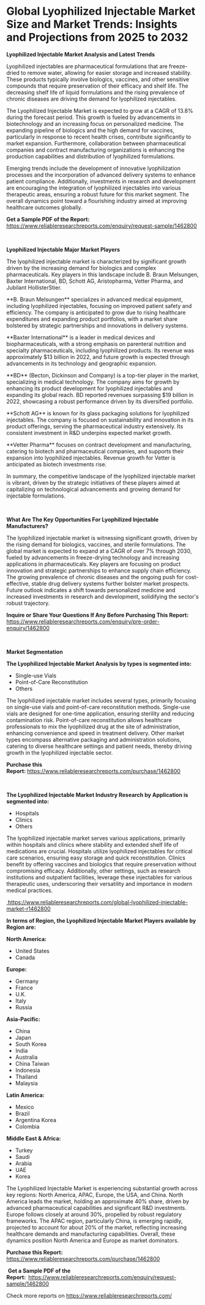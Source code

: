 <p><h1>Global Lyophilized Injectable Market Size and Market Trends: Insights and Projections from 2025 to 2032</h1></p><p><strong>Lyophilized Injectable Market Analysis and Latest Trends</strong></p>
<p><p>Lyophilized injectables are pharmaceutical formulations that are freeze-dried to remove water, allowing for easier storage and increased stability. These products typically involve biologics, vaccines, and other sensitive compounds that require preservation of their efficacy and shelf life. The decreasing shelf life of liquid formulations and the rising prevalence of chronic diseases are driving the demand for lyophilized injectables.</p><p>The Lyophilized Injectable Market is expected to grow at a CAGR of 13.8% during the forecast period. This growth is fueled by advancements in biotechnology and an increasing focus on personalized medicine. The expanding pipeline of biologics and the high demand for vaccines, particularly in response to recent health crises, contribute significantly to market expansion. Furthermore, collaboration between pharmaceutical companies and contract manufacturing organizations is enhancing the production capabilities and distribution of lyophilized formulations.</p><p>Emerging trends include the development of innovative lyophilization processes and the incorporation of advanced delivery systems to enhance patient compliance. Additionally, investments in research and development are encouraging the integration of lyophilized injectables into various therapeutic areas, ensuring a robust future for this market segment. The overall dynamics point toward a flourishing industry aimed at improving healthcare outcomes globally.</p></p>
<p><strong>Get a Sample PDF of the Report:&nbsp;</strong> <a href="https://www.reliableresearchreports.com/enquiry/request-sample/1462800?utm_campaign=2298&utm_medium=2&utm_source=Github&utm_content=ia&utm_term=03032025&utm_id=lyophilized-injectable">https://www.reliableresearchreports.com/enquiry/request-sample/1462800</a></p>
<p>&nbsp;</p>
<p><strong>Lyophilized Injectable Major Market Players</strong></p>
<p><p>The lyophilized injectable market is characterized by significant growth driven by the increasing demand for biologics and complex pharmaceuticals. Key players in this landscape include B. Braun Melsungen, Baxter International, BD, Schott AG, Aristopharma, Vetter Pharma, and Jubilant HollisterStier.</p><p>**B. Braun Melsungen** specializes in advanced medical equipment, including lyophilized injectables, focusing on improved patient safety and efficiency. The company is anticipated to grow due to rising healthcare expenditures and expanding product portfolios, with a market share bolstered by strategic partnerships and innovations in delivery systems.</p><p>**Baxter International** is a leader in medical devices and biopharmaceuticals, with a strong emphasis on parenteral nutrition and specialty pharmaceuticals, including lyophilized products. Its revenue was approximately $13 billion in 2022, and future growth is expected through advancements in its technology and geographic expansion.</p><p>**BD** (Becton, Dickinson and Company) is a top-tier player in the market, specializing in medical technology. The company aims for growth by enhancing its product development for lyophilized injectables and expanding its global reach. BD reported revenues surpassing $19 billion in 2022, showcasing a robust performance driven by its diversified portfolio.</p><p>**Schott AG** is known for its glass packaging solutions for lyophilized injectables. The company is focused on sustainability and innovation in its product offerings, serving the pharmaceutical industry extensively. Its consistent investment in R&D underpins expected market growth.</p><p>**Vetter Pharma** focuses on contract development and manufacturing, catering to biotech and pharmaceutical companies, and supports their expansion into lyophilized injectables. Revenue growth for Vetter is anticipated as biotech investments rise.</p><p>In summary, the competitive landscape of the lyophilized injectable market is vibrant, driven by the strategic initiatives of these players aimed at capitalizing on technological advancements and growing demand for injectable formulations.</p></p>
<p>&nbsp;</p>
<p><strong>What Are The Key Opportunities For Lyophilized Injectable Manufacturers?</strong></p>
<p><p>The lyophilized injectable market is witnessing significant growth, driven by the rising demand for biologics, vaccines, and sterile formulations. The global market is expected to expand at a CAGR of over 7% through 2030, fueled by advancements in freeze-drying technology and increasing applications in pharmaceuticals. Key players are focusing on product innovation and strategic partnerships to enhance supply chain efficiency. The growing prevalence of chronic diseases and the ongoing push for cost-effective, stable drug delivery systems further bolster market prospects. Future outlook indicates a shift towards personalized medicine and increased investments in research and development, solidifying the sector's robust trajectory.</p></p>
<p><strong>Inquire or Share Your Questions If Any Before Purchasing This Report:</strong> <a href="https://www.reliableresearchreports.com/enquiry/pre-order-enquiry/1462800?utm_campaign=2298&utm_medium=2&utm_source=Github&utm_content=ia&utm_term=03032025&utm_id=lyophilized-injectable">https://www.reliableresearchreports.com/enquiry/pre-order-enquiry/1462800</a></p>
<p>&nbsp;</p>
<p><strong>Market Segmentation</strong></p>
<p><strong>The Lyophilized Injectable Market Analysis by types is segmented into:</strong></p>
<p><ul><li>Single-use Vials</li><li>Point-of-Care Reconstitution</li><li>Others</li></ul></p>
<p><p>The lyophilized injectable market includes several types, primarily focusing on single-use vials and point-of-care reconstitution methods. Single-use vials are designed for one-time application, ensuring sterility and reducing contamination risk. Point-of-care reconstitution allows healthcare professionals to mix the lyophilized drug at the site of administration, enhancing convenience and speed in treatment delivery. Other market types encompass alternative packaging and administration solutions, catering to diverse healthcare settings and patient needs, thereby driving growth in the lyophilized injectable sector.</p></p>
<p><strong>Purchase this Report:&nbsp;</strong><a href="https://www.reliableresearchreports.com/purchase/1462800?utm_campaign=2298&utm_medium=2&utm_source=Github&utm_content=ia&utm_term=03032025&utm_id=lyophilized-injectable">https://www.reliableresearchreports.com/purchase/1462800</a></p>
<p>&nbsp;</p>
<p><strong>The Lyophilized Injectable Market Industry Research by Application is segmented into:</strong></p>
<p><ul><li>Hospitals</li><li>Clinics</li><li>Others</li></ul></p>
<p><p>The lyophilized injectable market serves various applications, primarily within hospitals and clinics where stability and extended shelf life of medications are crucial. Hospitals utilize lyophilized injectables for critical care scenarios, ensuring easy storage and quick reconstitution. Clinics benefit by offering vaccines and biologics that require preservation without compromising efficacy. Additionally, other settings, such as research institutions and outpatient facilities, leverage these injectables for various therapeutic uses, underscoring their versatility and importance in modern medical practices.</p></p>
<p><a href="https://www.reliableresearchreports.com/global-lyophilized-injectable-market-r1462800?utm_campaign=2298&utm_medium=2&utm_source=Github&utm_content=ia&utm_term=03032025&utm_id=lyophilized-injectable">&nbsp;https://www.reliableresearchreports.com/global-lyophilized-injectable-market-r1462800</a></p>
<p><strong>In terms of Region, the Lyophilized Injectable Market Players available by Region are:</strong></p>
<p>
    <p> <strong> North America: </strong>
        <ul>
            <li>United States</li>
            <li>Canada</li>
        </ul>
        </p> 
    <p> <strong> Europe: </strong>
        <ul>
            <li>Germany</li>
            <li>France</li>
            <li>U.K.</li>
            <li>Italy</li>
            <li>Russia</li>
        </ul>
        </p> 
    <p> <strong> Asia-Pacific: </strong>
        <ul>
            <li>China</li>
            <li>Japan</li>
            <li>South Korea</li>
            <li>India</li>
            <li>Australia</li>
            <li>China Taiwan</li>
            <li>Indonesia</li>
            <li>Thailand</li>
            <li>Malaysia</li>
        </ul>
        </p> 
    <p> <strong> Latin America: </strong>
        <ul>
            <li>Mexico</li>
            <li>Brazil</li>
            <li>Argentina Korea</li>
            <li>Colombia</li>
        </ul>
        </p> 
    <p> <strong> Middle East & Africa: </strong>
        <ul>
            <li>Turkey</li>
            <li>Saudi</li>
            <li>Arabia</li>
            <li>UAE</li>
            <li>Korea</li>
        </ul>
    </p>
    </p>
<p><p>The Lyophilized Injectable Market is experiencing substantial growth across key regions: North America, APAC, Europe, the USA, and China. North America leads the market, holding an approximate 40% share, driven by advanced pharmaceutical capabilities and significant R&D investments. Europe follows closely at around 30%, propelled by robust regulatory frameworks. The APAC region, particularly China, is emerging rapidly, projected to account for about 20% of the market, reflecting increasing healthcare demands and manufacturing capabilities. Overall, these dynamics position North America and Europe as market dominators.</p></p>
<p><strong>Purchase this Report: </strong><a href="https://www.reliableresearchreports.com/purchase/1462800?utm_campaign=2298&utm_medium=2&utm_source=Github&utm_content=ia&utm_term=03032025&utm_id=lyophilized-injectable">https://www.reliableresearchreports.com/purchase/1462800</a></p>
<p>&nbsp;<strong>Get a Sample PDF of the Report:&nbsp;&nbsp;</strong><a href="https://www.reliableresearchreports.com/enquiry/request-sample/1462800?utm_campaign=2298&utm_medium=2&utm_source=Github&utm_content=ia&utm_term=03032025&utm_id=lyophilized-injectable">https://www.reliableresearchreports.com/enquiry/request-sample/1462800</a></p>
<p><strong></strong></p>
<p>Check more reports on <a href="https://www.reliableresearchreports.com/?utm_campaign=2298&utm_medium=2&utm_source=Github&utm_content=ia&utm_term=03032025&utm_id=lyophilized-injectable">https://www.reliableresearchreports.com/</a></p>